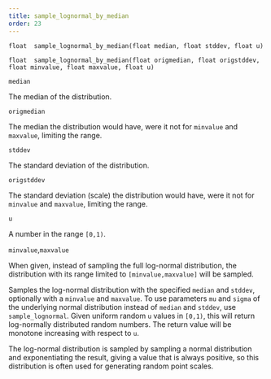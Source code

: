 ```yaml
---
title: sample_lognormal_by_median
order: 23
---
```

`float  sample_lognormal_by_median(float median, float stddev, float u)`

`float  sample_lognormal_by_median(float origmedian, float origstddev, float minvalue, float maxvalue, float u)`

`median`

The median of the distribution.

`origmedian`

The median the distribution would have, were it not for `minvalue`
and `maxvalue`, limiting the range.

`stddev`

The standard deviation of the distribution.

`origstddev`

The standard deviation (scale) the distribution would have, were it
not for `minvalue` and `maxvalue`, limiting the range.

`u`

A number in the range `[0,1)`.

`minvalue`,`maxvalue`

When given, instead of sampling the full log-normal distribution,
the distribution with its range limited to `[minvalue,maxvalue]` will be
sampled.

Samples the log-normal distribution with the specified `median` and `stddev`,
optionally with a `minvalue` and `maxvalue`. To use parameters `mu` and `sigma`
of the underlying normal distribution instead of `median` and `stddev`,
use `sample_lognormal`.
Given uniform random `u` values in `[0,1)`, this will return log-normally
distributed random numbers. The return value will be monotone increasing
with respect to `u`.

The log-normal distribution is sampled by sampling a normal distribution
and exponentiating the result, giving a value that is always positive, so
this distribution is often used for generating random point scales.
